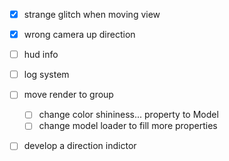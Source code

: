 - [x] strange glitch when moving view
- [x] wrong camera up direction
- [ ] hud info 
- [ ] log system

- [ ] move render to group
   - [ ] change color shininess... property to Model
   - [ ] change model loader to fill more properties
- [ ] develop a direction indictor